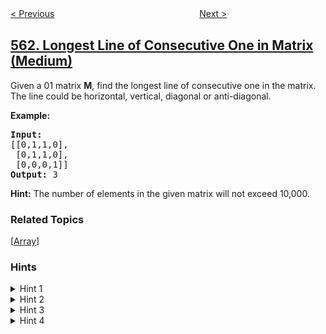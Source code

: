 <!--|This file generated by command(leetcode description); DO NOT EDIT.    |-->
<!--+----------------------------------------------------------------------+-->
<!--|@author    openset <openset.wang@gmail.com>                           |-->
<!--|@link      https://github.com/openset                                 |-->
<!--|@home      https://github.com/openset/leetcode                        |-->
<!--+----------------------------------------------------------------------+-->

[< Previous](../array-partition-i "Array Partition I")
　　　　　　　　　　　　　　　　
[Next >](../binary-tree-tilt "Binary Tree Tilt")

## [562. Longest Line of Consecutive One in Matrix (Medium)](https://leetcode.com/problems/longest-line-of-consecutive-one-in-matrix "矩阵中最长的连续1线段")

Given a 01 matrix <b>M</b>, find the longest line of consecutive one in the matrix. The line could be horizontal, vertical, diagonal or anti-diagonal.

<p><b>Example:</b><br />
<pre>
<b>Input:</b>
[[0,1,1,0],
 [0,1,1,0],
 [0,0,0,1]]
<b>Output:</b> 3
</pre>
</p>

<p>
<b>Hint:</b>
The number of elements in the given matrix will not exceed 10,000.
</p>

### Related Topics
  [[Array](../../tag/array/README.md)]

### Hints
<details>
<summary>Hint 1</summary>
One solution is to count ones in each direction separately and find the longest line. Don't you think  it will take too much lines of code?
</details>

<details>
<summary>Hint 2</summary>
Is it possible to use some extra space to make the solution simple?
</details>

<details>
<summary>Hint 3</summary>
Can we use dynamic programming to make use of intermediate results?
</details>

<details>
<summary>Hint 4</summary>
Think of a 3D array which can be used to store the longest line obtained so far for each direction.
</details>
